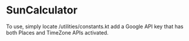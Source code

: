 # SunCalculator

To use, simply locate /utilities/constants.kt add a Google API key that has both Places and TimeZone APIs activated.
